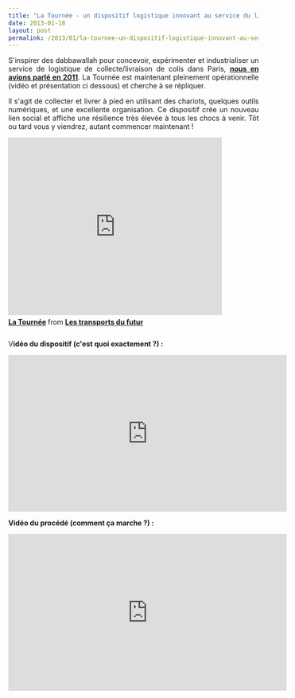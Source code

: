 ```yaml
---
title: "La Tournée - un dispositif logistique innovant au service du lien social"
date: 2013-01-18
layout: post
permalink: /2013/01/la-tournee-un-dispositif-logistique-innovant-au-service-du-lien-social.html
---
```


<p style="text-align: justify;">S'inspirer des dabbawallah pour concevoir, expérimenter et industrialiser un service de logistique de collecte/livraison de colis dans Paris, <strong><a href="/2011/08/les-dabbawallahs-de-bombay-inspirent-une-solution-logistique-a-paris-less_is_more.html" target="_blank">nous en avions parlé en 2011</a></strong>. La Tournée est maintenant pleinement opérationnelle (vidéo et présentation ci dessous) et cherche à se répliquer.</p> <p style="text-align: justify;">Il s'agit de collecter et livrer à pied en utilisant des chariots, quelques outils numériques, et une excellente organisation. Ce dispositif crée un nouveau lien social et affiche une résilience très élevée à tous les chocs à venir. Tôt ou tard vous y viendrez, autant commencer maintenant !</p> <iframe frameborder="0" height="356" marginheight="0" marginwidth="0" scrolling="no" src="http://fr.slideshare.net/slideshow/embed_code/16052199" style="border: 1px solid #CCC; border-width: 1px 1px 0; margin-bottom: 5px;" width="427"> </iframe> <div style="margin-bottom: 5px;"> <strong> <a href="http://fr.slideshare.net/transportsdufutur/la-tourne" target="_blank" title="La Tournée">La Tournée</a> </strong> from <strong><a href="http://fr.slideshare.net/transportsdufutur" target="_blank">Les transports du futur</a></strong> </div> <div style="margin-bottom: 5px;"><strong> </strong></div> <div style="margin-bottom: 5px;"><strong> </strong></div>  <!--more-->  V<strong>idéo du dispositif (c'est quoi exactement ?) :</strong> <p> <iframe frameborder="0" height="315" src="http://www.youtube.com/embed/qSW0smU-lIY" width="560"></iframe></p> <p><strong>V</strong><strong>idéo du procédé (comment ça marche ?) :</strong></p> <iframe frameborder="0" height="315" src="http://www.youtube.com/embed/eMCWDJpybZs" width="560"></iframe>